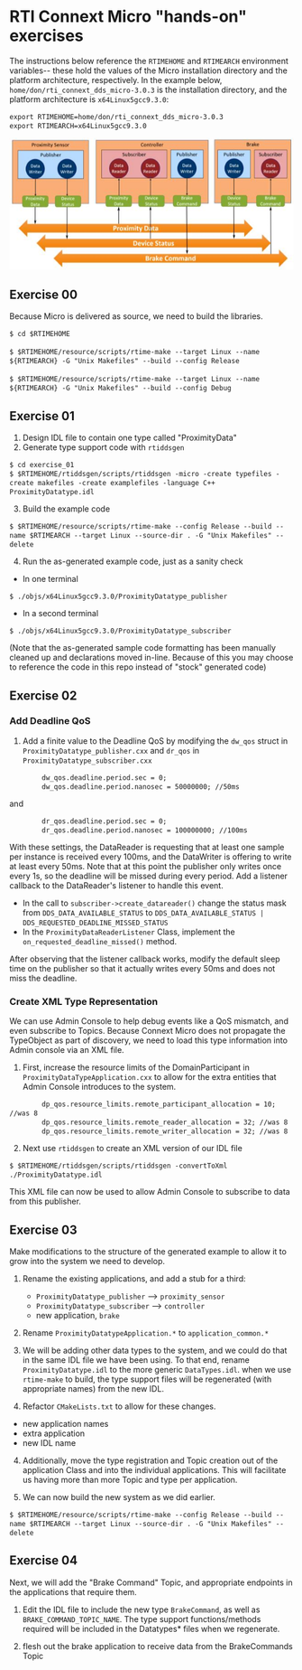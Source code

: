 # RTI Connext Micro "hands-on" exercises

The instructions below reference the `RTIMEHOME` and `RTIMEARCH` environment variables-- these hold the values of the Micro installation directory and the platform architecture, respectively. In the example below, `home/don/rti_connext_dds_micro-3.0.3` is the installation directory, and the platform architecture is `x64Linux5gcc9.3.0`:
```
export RTIMEHOME=home/don/rti_connext_dds_micro-3.0.3
export RTIMEARCH=x64Linux5gcc9.3.0
```

![System architecture](img/architecture.jpg)

## Exercise 00

Because Micro is delivered as source, we need to build the libraries.

```
$ cd $RTIMEHOME

$ $RTIMEHOME/resource/scripts/rtime-make --target Linux --name ${RTIMEARCH} -G "Unix Makefiles" --build --config Release

$ $RTIMEHOME/resource/scripts/rtime-make --target Linux --name ${RTIMEARCH} -G "Unix Makefiles" --build --config Debug
```
## Exercise 01

1) Design IDL file to contain one type called "ProximityData"
2) Generate type support code with `rtiddsgen`
```
$ cd exercise_01
$ $RTIMEHOME/rtiddsgen/scripts/rtiddsgen -micro -create typefiles -create makefiles -create examplefiles -language C++ ProximityDatatype.idl
```

3) Build the example code
``` 
$ $RTIMEHOME/resource/scripts/rtime-make --config Release --build --name $RTIMEARCH --target Linux --source-dir . -G "Unix Makefiles" --delete
```

4) Run the as-generated example code, just as a sanity check
- In one terminal 
```
$ ./objs/x64Linux5gcc9.3.0/ProximityDatatype_publisher
```
- In a second terminal 
```
$ ./objs/x64Linux5gcc9.3.0/ProximityDatatype_subscriber
```

(Note that the as-generated sample code formatting has been manually cleaned up and declarations moved in-line. Because of this you may choose to reference the code in this repo instead of "stock" generated code)

## Exercise 02

### Add Deadline QoS

1) Add a finite value to the Deadline QoS by modifying the `dw_qos` struct in `ProximityDatatype_publisher.cxx` and `dr_qos` in `ProximityDatatype_subscriber.cxx`
```
        dw_qos.deadline.period.sec = 0;
        dw_qos.deadline.period.nanosec = 50000000; //50ms
```
and
```
        dr_qos.deadline.period.sec = 0;
        dr_qos.deadline.period.nanosec = 100000000; //100ms
```

With these settings, the DataReader is requesting that at least one sample per instance is received every 100ms, and the DataWriter is offering to write at least every 50ms. Note that at this point the publisher only writes once every 1s, so the deadline will be missed during every period. Add a listener callback to the DataReader's listener to handle this event. 
- In the call to `subscriber->create_datareader()` change the status mask from `DDS_DATA_AVAILABLE_STATUS` to `DDS_DATA_AVAILABLE_STATUS | DDS_REQUESTED_DEADLINE_MISSED_STATUS`
- In the `ProximityDataReaderListener` Class, implement the `on_requested_deadline_missed()` method.

After observing that the listener callback works, modify the default sleep time on the publisher so that it actually writes every 50ms and does not miss the deadline.

### Create XML Type Representation

We can use Admin Console to help debug events like a QoS mismatch, and even subscribe to Topics. Because Connext Micro does not propagate the TypeObject as part of discovery, we need to load this type information into Admin console via an XML file. 

1) First, increase the resource limits of the DomainParticipant in `ProximityDataTypeApplication.cxx` to allow for the extra entities that Admin Console introduces to the system. 
```
        dp_qos.resource_limits.remote_participant_allocation = 10; //was 8
        dp_qos.resource_limits.remote_reader_allocation = 32; //was 8
        dp_qos.resource_limits.remote_writer_allocation = 32; //was 8
```
2) Next use `rtiddsgen` to create an XML version of our IDL file
```
$ $RTIMEHOME/rtiddsgen/scripts/rtiddsgen -convertToXml ./ProximityDatatype.idl
```
This XML file can now be used to allow Admin Console to subscribe to data from this publisher.

## Exercise 03

Make modifications to the structure of the generated example to allow it to grow into the system we need to develop.

1) Rename the existing applications, and add a stub for a third:
    - `ProximityDatatype_publisher` --> `proximity_sensor`
    - `ProximityDatatype_subscriber` --> `controller`
    - new application, `brake`

2) Rename `ProximityDatatypeApplication.*` to `application_common.*`

3) We will be adding other data types to the system, and we could do that in the same IDL file we have been using. To that end, rename `ProximityDatatype.idl` to the more generic `DataTypes.idl`. when we use `rtime-make` to build, the type support files will be regenerated (with appropriate names) from the new IDL.

3) Refactor `CMakeLists.txt` to allow for these changes. 
- new application names
- extra application
- new IDL name

4) Additionally, move the type registration and Topic creation out of the application Class and into the individual applications. This will facilitate us having more than more Topic and type per application.

5) We can now build the new system as we did earlier.
``` 
$ $RTIMEHOME/resource/scripts/rtime-make --config Release --build --name $RTIMEARCH --target Linux --source-dir . -G "Unix Makefiles" --delete
```

## Exercise 04

Next, we will add the "Brake Command" Topic, and appropriate endpoints in the applications that require them.

1) Edit the IDL file to include the new type `BrakeCommand`, as well as `BRAKE_COMMAND_TOPIC_NAME`. The type support functions/methods required will be included in the Datatypes* files when we regenerate.

2) flesh out the brake application to receive data from the BrakeCommands Topic

